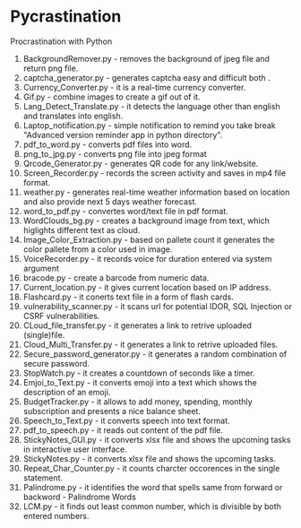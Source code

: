 # Pycrastination
Procrastination with Python

1. BackgroundRemover.py - removes the background of jpeg file and return png file.
2. captcha_generator.py - generates captcha easy and difficult both .
3. Currency_Converter.py - it is a real-time currency converter.
4. Gif.py - combine images to create a gif out of it.
5. Lang_Detect_Translate.py - it detects the language other than english and translates into english.
6. Laptop_notification.py - simple notification to remind you take break "Advanced version reminder app in python directory".
7. pdf_to_word.py - converts pdf files into word.
8. png_to_jpg.py - converts png file into jpeg format
9. Qrcode_Generator.py - generates QR code for any link/website.
10. Screen_Recorder.py - records the screen activity and saves in mp4 file format.
11. weather.py - generates real-time weather information based on location and also provide next 5 days weather forecast.
12. word_to_pdf.py - convertes word/text file in pdf format.
13. WordClouds_bg.py - creates a background image from text, which higlights different text as cloud.
14. Image_Color_Extraction.py - based on pallete count it generates the color pallete from a color used in image.
15. VoiceRecorder.py - it records voice for duration entered via system argument
16. bracode.py - create a barcode from numeric data.
17. Current_location.py - it gives current location based on IP address.
18. Flashcard.py - it conerts text file in a form of flash cards.
19. vulnerability_scanner.py - it scans url for potential IDOR, SQL Injection or CSRF vulnerabilities.
20. CLoud_file_transfer.py - it generates a link to retrive uploaded (single)file.
21. Cloud_Multi_Transfer.py - it generates a link to retrive uploaded files.
22. Secure_password_generator.py - it generates a random combination of secure password.
23. StopWatch.py - it creates a countdown of seconds like a timer.
24. Emjoi_to_Text.py - it converts emoji into a text which shows the description of an emoji.
25. BudgetTracker.py - it allows to add money, spending, monthly subscription and presents a nice balance sheet.
26. Speech_to_Text.py - it converts speech into text format.
27. pdf_to_speech.py - it reads out content of the pdf file.
28. StickyNotes_GUI.py - it converts xlsx file and shows the upcoming tasks in interactive user interface.
29. StickyNotes.py - it converts xlsx file and shows the upcoming tasks.
30. Repeat_Char_Counter.py - it counts charcter occorences in the single statement.
31. Palindrome.py - it identifies the word that spells same from forward or backword - Palindrome Words
32. LCM.py - it finds out least common number, which is divisible by both entered numbers.
